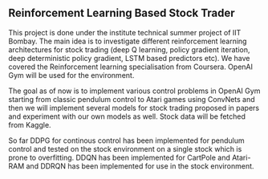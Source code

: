## Reinforcement Learning Based Stock Trader

This project is done under the institute technical summer project of IIT Bombay. The main idea is to investigate different reinforcement learning architectures for stock trading (deep Q learning, policy gradient iteration, deep deterministic policy gradient, LSTM based predictors etc). We have covered the Reinforcement learning specialisation from Coursera. OpenAI Gym will be used for the environment.

The goal as of now is to implement various control problems in OpenAI Gym starting from classic pendulum control to Atari games using ConvNets and then we will implement several models for stock trading proposed in papers and experiment with our own models as well. Stock data will be fetched from Kaggle.

So far DDPG for continous control has been implemented for pendulum control and tested on the stock environment on a single stock which is prone to overfitting. DDQN has been implemented for CartPole and Atari-RAM and DDRQN has been implemented for use in the stock environment.
